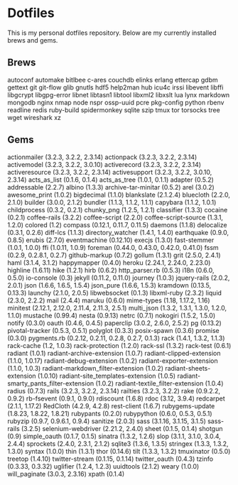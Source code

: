 # Dotfiles

This is my personal dotfiles repository. Below are my currently installed brews and gems.

## Brews
autoconf
automake
bitlbee
c-ares
couchdb
elinks
erlang
ettercap
gdbm
gettext
git
git-flow
glib
gnutls
hdf5
help2man
hub
icu4c
irssi
libevent
libffi
libgcrypt
libgpg-error
libnet
libtasn1
libtool
libxml2
libxslt
lua
lynx
markdown
mongodb
nginx
nmap
node
nspr
ossp-uuid
pcre
pkg-config
python
rbenv
readline
redis
ruby-build
spidermonkey
sqlite
szip
tmux
tor
torsocks
tree
wget
wireshark
xz

## Gems
actionmailer (3.2.3, 3.2.2, 2.3.14)
actionpack (3.2.3, 3.2.2, 2.3.14)
activemodel (3.2.3, 3.2.2, 3.0.10)
activerecord (3.2.3, 3.2.2, 2.3.14)
activeresource (3.2.3, 3.2.2, 2.3.14)
activesupport (3.2.3, 3.2.2, 3.0.10, 2.3.14)
acts_as_list (0.1.6, 0.1.4)
acts_as_tree (1.0.1, 0.1.1)
adapter (0.5.2)
addressable (2.2.7)
albino (1.3.3)
archive-tar-minitar (0.5.2)
arel (3.0.2)
awesome_print (1.0.2)
bigdecimal (1.1.0)
blankslate (2.1.2.4)
bluecloth (2.2.0, 2.1.0)
builder (3.0.0, 2.1.2)
bundler (1.1.3, 1.1.2, 1.1.1)
capybara (1.1.2, 1.0.1)
childprocess (0.3.2, 0.2.1)
chunky_png (1.2.5, 1.2.1)
classifier (1.3.3)
cocaine (0.2.1)
coffee-rails (3.2.2)
coffee-script (2.2.0)
coffee-script-source (1.3.1, 1.2.0)
colored (1.2)
compass (0.12.1, 0.11.7, 0.11.5)
daemons (1.1.8)
delocalize (0.3.1, 0.2.6)
diff-lcs (1.1.3)
directory_watcher (1.4.1, 1.4.0)
earthquake (0.9.0, 0.8.5)
erubis (2.7.0)
eventmachine (0.12.10)
execjs (1.3.0)
fast-stemmer (1.0.1, 1.0.0)
ffi (1.0.11, 1.0.9)
foreman (0.44.0, 0.43.0, 0.42.0, 0.41.0)
fssm (0.2.9, 0.2.8.1, 0.2.7)
github-markup (0.7.2)
gollum (1.3.1)
grit (2.5.0, 2.4.1)
haml (3.1.4, 3.1.2)
happymapper (0.4.0)
heroku (2.24.1, 2.24.0, 2.23.0)
highline (1.6.11)
hike (1.2.1)
hirb (0.6.2)
http_parser.rb (0.5.3)
i18n (0.6.0, 0.5.0)
io-console (0.3)
jekyll (0.11.2, 0.11.0)
journey (1.0.3)
jquery-rails (2.0.2, 2.0.1)
json (1.6.6, 1.6.5, 1.5.4)
json_pure (1.6.6, 1.5.3)
kramdown (0.13.5, 0.13.3)
launchy (2.1.0, 2.0.5)
libwebsocket (0.1.3)
libxml-ruby (2.3.2)
liquid (2.3.0, 2.2.2)
mail (2.4.4)
maruku (0.6.0)
mime-types (1.18, 1.17.2, 1.16)
minitest (2.12.1, 2.12.0, 2.11.4, 2.11.3, 2.5.1)
multi_json (1.3.2, 1.3.1, 1.3.0, 1.2.0, 1.1.0)
mustache (0.99.4)
nesta (0.9.13)
netrc (0.7.1)
nokogiri (1.5.2, 1.5.0)
notify (0.3.0)
oauth (0.4.6, 0.4.5)
paperclip (3.0.2, 2.6.0, 2.5.2)
pg (0.13.2)
pivotal-tracker (0.5.3, 0.5.1)
polyglot (0.3.3)
posix-spawn (0.3.6)
promise (0.3.0)
pygments.rb (0.2.12, 0.2.11, 0.2.8, 0.2.7, 0.1.3)
rack (1.4.1, 1.3.2, 1.1.3)
rack-cache (1.2, 1.0.3)
rack-protection (1.2.0)
rack-ssl (1.3.2)
rack-test (0.6.1)
radiant (1.0.1)
radiant-archive-extension (1.0.7)
radiant-clipped-extension (1.1.0, 1.0.17)
radiant-debug-extension (1.0.2)
radiant-exporter-extension (1.1.0, 1.0.3)
radiant-markdown_filter-extension (1.0.2)
radiant-sheets-extension (1.0.10)
radiant-site_templates-extension (1.0.5)
radiant-smarty_pants_filter-extension (1.0.2)
radiant-textile_filter-extension (1.0.4)
radius (0.7.3)
rails (3.2.3, 3.2.2, 2.3.14)
railties (3.2.3, 3.2.2)
rake (0.9.2.2, 0.9.2)
rb-fsevent (0.9.1, 0.9.0)
rdiscount (1.6.8)
rdoc (3.12, 3.9.4)
redcarpet (2.1.1, 1.17.2)
RedCloth (4.2.9, 4.2.8)
rest-client (1.6.7)
rubygems-update (1.8.23, 1.8.22, 1.8.21)
rubypants (0.2.0)
rubypython (0.6.0, 0.5.3, 0.5.1)
rubyzip (0.9.7, 0.9.6.1, 0.9.4)
sanitize (2.0.3)
sass (3.1.16, 3.1.15, 3.1.5)
sass-rails (3.2.5)
selenium-webdriver (2.21.2, 2.4.0)
sheet (0.1.5, 0.1.4)
shotgun (0.9)
simple_oauth (0.1.7, 0.1.5)
sinatra (1.3.2, 1.2.6)
slop (3.1.1, 3.1.0, 3.0.4, 2.4.4)
sprockets (2.4.0, 2.3.1, 2.1.2)
sqlite3 (1.3.6, 1.3.5)
stringex (1.3.3, 1.3.2, 1.3.0)
syntax (1.0.0)
thin (1.3.1)
thor (0.14.6)
tilt (1.3.3, 1.3.2)
tmuxinator (0.5.0)
treetop (1.4.10)
twitter-stream (0.1.15, 0.1.14)
twitter_oauth (0.4.3)
tzinfo (0.3.33, 0.3.32)
uglifier (1.2.4, 1.2.3)
uuidtools (2.1.2)
weary (1.0.0)
will_paginate (3.0.3, 2.3.16)
xpath (0.1.4)
